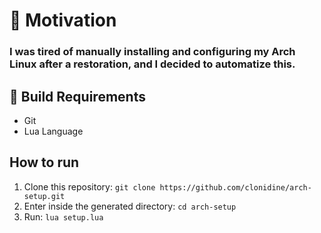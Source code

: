 # 🧐 Motivation
### I was tired of manually installing and configuring my Arch Linux after a restoration, and I decided to automatize this.

## 🔨 Build Requirements
- Git
- Lua Language

## How to run
1. Clone this repository: `git clone https://github.com/clonidine/arch-setup.git`
2. Enter inside the generated directory: `cd arch-setup`
3. Run: `lua setup.lua`